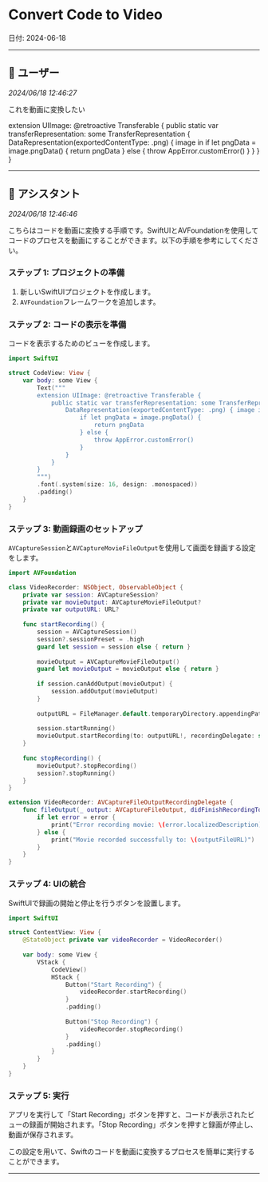 # Convert Code to Video

日付: 2024-06-18

---

## 👤 ユーザー
*2024/06/18 12:46:27*

これを動画に変換したい

extension UIImage: @retroactive Transferable {
    public static var transferRepresentation: some TransferRepresentation {
        DataRepresentation(exportedContentType: .png) { image in
            if let pngData = image.pngData() {
                return pngData
            } else {
                throw AppError.customError()
            }
        }
    }
}

---

## 🤖 アシスタント
*2024/06/18 12:46:46*

こちらはコードを動画に変換する手順です。SwiftUIとAVFoundationを使用してコードのプロセスを動画にすることができます。以下の手順を参考にしてください。

### ステップ 1: プロジェクトの準備

1. 新しいSwiftUIプロジェクトを作成します。
2. `AVFoundation`フレームワークを追加します。

### ステップ 2: コードの表示を準備

コードを表示するためのビューを作成します。

```swift
import SwiftUI

struct CodeView: View {
    var body: some View {
        Text("""
        extension UIImage: @retroactive Transferable {
            public static var transferRepresentation: some TransferRepresentation {
                DataRepresentation(exportedContentType: .png) { image in
                    if let pngData = image.pngData() {
                        return pngData
                    } else {
                        throw AppError.customError()
                    }
                }
            }
        }
        """)
        .font(.system(size: 16, design: .monospaced))
        .padding()
    }
}
```

### ステップ 3: 動画録画のセットアップ

`AVCaptureSession`と`AVCaptureMovieFileOutput`を使用して画面を録画する設定をします。

```swift
import AVFoundation

class VideoRecorder: NSObject, ObservableObject {
    private var session: AVCaptureSession?
    private var movieOutput: AVCaptureMovieFileOutput?
    private var outputURL: URL?
    
    func startRecording() {
        session = AVCaptureSession()
        session?.sessionPreset = .high
        guard let session = session else { return }
        
        movieOutput = AVCaptureMovieFileOutput()
        guard let movieOutput = movieOutput else { return }
        
        if session.canAddOutput(movieOutput) {
            session.addOutput(movieOutput)
        }
        
        outputURL = FileManager.default.temporaryDirectory.appendingPathComponent(UUID().uuidString).appendingPathExtension("mov")
        
        session.startRunning()
        movieOutput.startRecording(to: outputURL!, recordingDelegate: self)
    }
    
    func stopRecording() {
        movieOutput?.stopRecording()
        session?.stopRunning()
    }
}

extension VideoRecorder: AVCaptureFileOutputRecordingDelegate {
    func fileOutput(_ output: AVCaptureFileOutput, didFinishRecordingTo outputFileURL: URL, from connections: [AVCaptureConnection], error: Error?) {
        if let error = error {
            print("Error recording movie: \(error.localizedDescription)")
        } else {
            print("Movie recorded successfully to: \(outputFileURL)")
        }
    }
}
```

### ステップ 4: UIの統合

SwiftUIで録画の開始と停止を行うボタンを設置します。

```swift
import SwiftUI

struct ContentView: View {
    @StateObject private var videoRecorder = VideoRecorder()
    
    var body: some View {
        VStack {
            CodeView()
            HStack {
                Button("Start Recording") {
                    videoRecorder.startRecording()
                }
                .padding()
                
                Button("Stop Recording") {
                    videoRecorder.stopRecording()
                }
                .padding()
            }
        }
    }
}
```

### ステップ 5: 実行

アプリを実行して「Start Recording」ボタンを押すと、コードが表示されたビューの録画が開始されます。「Stop Recording」ボタンを押すと録画が停止し、動画が保存されます。

この設定を用いて、Swiftのコードを動画に変換するプロセスを簡単に実行することができます。

---
